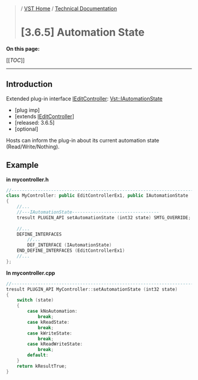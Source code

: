 >/ [VST Home](../../../index.md) / [Technical Documentation](../../Index.md)
>
># [3.6.5] Automation State

**On this page:**

[[_TOC_]]

---

## Introduction

Extended plug-in interface [IEditController](https://steinbergmedia.github.io/vst3_doc/vstinterfaces/classSteinberg_1_1Vst_1_1IEditController.html): [Vst::IAutomationState](https://steinbergmedia.github.io/vst3_doc/vstinterfaces/classSteinberg_1_1Vst_1_1IAutomationState.html)

- [plug imp]
- [extends [IEditController](https://steinbergmedia.github.io/vst3_doc/vstinterfaces/classSteinberg_1_1Vst_1_1IEditController.html)]
- [released: 3.6.5]
- [optional]

Hosts can inform the plug-in about its current automation state (Read/Write/Nothing).

## Example

**in mycontroller.h**

``` c++
//------------------------------------------------------------------------
class MyController: public EditControllerEx1, public IAutomationState
{
    //...
    //---IAutomationState---------------------------------
    tresult PLUGIN_API setAutomationState (int32 state) SMTG_OVERRIDE;
 
    //...
    DEFINE_INTERFACES
        //...
        DEF_INTERFACE (IAutomationState)
    END_DEFINE_INTERFACES (EditControllerEx1)
    //...
};
```

**In mycontroller.cpp**

``` c++
//------------------------------------------------------------------------
tresult PLUGIN_API MyController::setAutomationState (int32 state)
{
    switch (state)
    {
        case kNoAutomation:
            break;
        case kReadState:
            break;
        case kWriteState:
            break;
        case kReadWriteState:
            break;
        default:
    }
    return kResultTrue;
}
```

